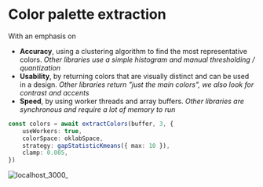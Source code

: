 # Color palette extraction

With an emphasis on 
- **Accuracy**, using a clustering algorithm to find the most representative colors.
  *Other libraries use a simple histogram and manual thresholding / quantization*
- **Usability**, by returning colors that are visually distinct and can be used in a design.
  *Other libraries return "just the main colors", we also look for contrast and accents*
- **Speed**, by using worker threads and array buffers.
  *Other libraries are synchronous and require a lot of memory to run*


```ts
const colors = await extractColors(buffer, 3, {
	useWorkers: true,
	colorSpace: oklabSpace,
	strategy: gapStatisticKmeans({ max: 10 }),
	clamp: 0.005,
})
```

![localhost_3000_](https://github.com/user-attachments/assets/9de3c5e3-0b3f-4085-9f10-9bd7108cd4cf)


